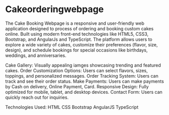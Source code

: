 # Cakeorderingwebpage

The Cake Booking Webpage is a responsive and user-friendly web application designed to process of ordering and booking custom cakes online. Built using modern front-end technologies like HTML5, CSS3, Bootstrap, and AngularJs and TypeScript. The platform allows users to explore a wide variety of cakes, customize their preferences (flavor, size, design), and schedule bookings for special occasions like birthdays, weddings, and anniversaries.

Cake Gallery: Visually appealing iamges showcasing trending and featured cakes.
Order Customization Options: Users can select flavors, sizes, toppings, and personalized messages.
Order Tracking System: Users can track and see their order status.
Make Payments: Users can make payments by Cash on delivery, Online Payment, Card.
Responsive Design: Fully optimized for mobile, tablet, and desktop devices.
Contact Form: Users can quickly reach out for inquiries.

Technologies Used:
HTML
CSS
Bootstrap
AngularJS
TypeScript
